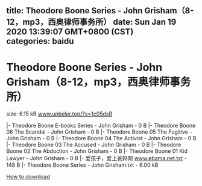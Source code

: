 
title: Theodore Boone Series - John Grisham（8-12，mp3，西奥律师事务所）
date: Sun Jan 19 2020 13:39:07 GMT+0800 (CST)    
categories: baidu
---

# Theodore Boone Series - John Grisham（8-12，mp3，西奥律师事务所）
size: 6.15 kB
 www.unbeler.top/?s=1c05dsR
 
|- Theodore Boone E-books Series - John Grisham - 0 B
|- Theodore Boone 06 The Scandal - John Grisham - 0 B
|- Theodore Boone 05 The Fugitive - John Grisham - 0 B
|- Theodore Boone 04 The Activist - John Grisham - 0 B
|- Theodore Boone 03 The Accused - John Grisham - 0 B
|- Theodore Boone 02 The Abduction - John Grisham - 0 B
|- Theodore Boone 01 Kid Lawyer - John Grisham - 0 B
|- 爱孩子，爱上爸妈网 www.ebama.net.txt - 148 B
|- Theodore Boone Series - John Grisham.txt - 6.00 kB

[How to download](https://bpcam.bemobtrk.com/go/2ceec3aa-1ca2-46d6-b9ff-aaa5c184517c?jno=1979)